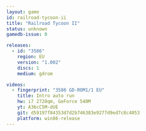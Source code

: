 ```yaml
---
layout: game
id: railroad-tycoon-ii
title: "Railroad Tycoon II"
status: unknown
gamedb-issue: 0

releases:
  - id: "3586"
    region: EU
    version: "1.002"
    discs: 1
    medium: gdrom

videos:
  - fingerprint: "3586 GD-ROM1/1 EU"
    title: Intro auto run
    hw: i7 2720qm, GeForce 540M
    yt: A36cC5M-dUE
    git: d59197f84353d7d2b746383e9277d9ed7c8c4053
    platform: win86-release
---
```


